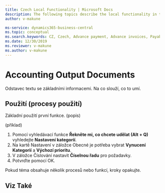 ```yaml
---
title: Czech Local Functionality | Microsoft Docs
description: The following topics describe the local functionality in the Czech version of Business Central.
author: v-makune

ms-service: dynamics365-business-central
ms.topic: conceptual
ms.search.keywords: CZ, Czech, Advance payment, Advance invoices, Payables, Finance,  Cash, EET, Cash Desk
ms.date: 12/30/2019
ms.reviewer: v-makune
ms.author: v-makune
---
```



# Accounting Output Documents


Odstavec textu se základními informacemi. Na co slouží, co to umí.


## Použití (procesy použití)

Základní použití první funkce. (popis)

(příklad)
1. Pomocí vyhledávací funkce **Řekněte mi, co chcete udělat (Alt + Q)** vyhledejte **Nastavení kategorií**.
2. Na kartě Nastavení v záložce Obecné je potřeba vybrat **Vynucení Kategorií** a **Výchozí prioritu**.
3. V záložce Číslování nastavit **Číselnou řadu** pro požadavky.
4. Potvrďte pomocí OK.


Pokud téma obsahuje několik procesů nebo funkcí, kroky opakujte.


## Viz Také